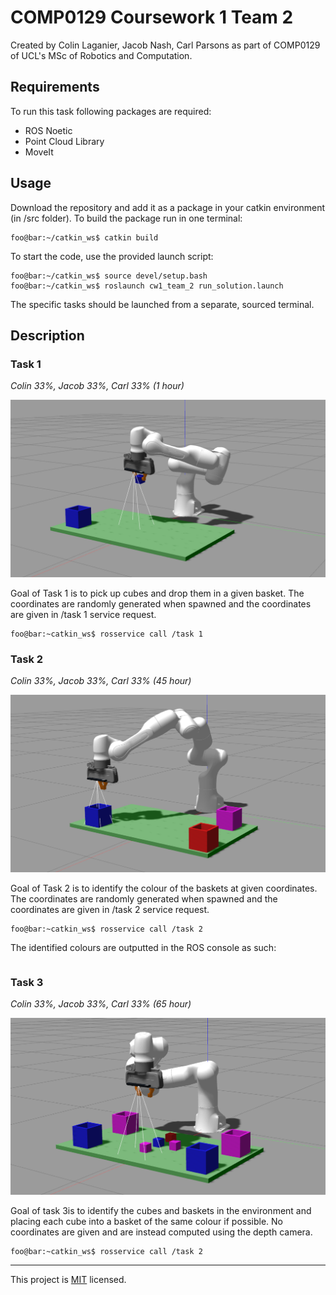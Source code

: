 # COMP0129 Coursework 1 Team 2 

Created by Colin Laganier, Jacob Nash, Carl Parsons as part of COMP0129 of UCL's MSc of Robotics and Computation.

## Requirements

To run this task following packages are required: 
- ROS Noetic
- Point Cloud Library
- MoveIt

## Usage

Download the repository and add it as a package in your catkin environment (in /src folder). To build the package run in one terminal: 
```console
foo@bar:~/catkin_ws$ catkin build
```

To start the code, use the provided launch script:
```console
foo@bar:~/catkin_ws$ source devel/setup.bash
foo@bar:~/catkin_ws$ roslaunch cw1_team_2 run_solution.launch
```

The specific tasks should be launched from a separate, sourced terminal. 

## Description 


### Task 1
*Colin 33%, Jacob 33%, Carl 33% (1 hour)*

![Task_1](figures/task_1.png)


Goal of Task 1 is to pick up cubes and drop them in a given basket. The coordinates are randomly generated when spawned and the coordinates are given in /task 1 service request.

```console
foo@bar:~catkin_ws$ rosservice call /task 1
```
### Task 2
*Colin 33%, Jacob 33%, Carl 33% (45 hour)*

![Task_2](figures/task_2.png)

Goal of Task 2 is to identify the colour of the baskets at given coordinates. The coordinates are randomly generated when spawned and the coordinates are given in /task 2 service request.

```console
foo@bar:~catkin_ws$ rosservice call /task 2
```
The identified colours are outputted in the ROS console as such:
```console

```
### Task 3
*Colin 33%, Jacob 33%, Carl 33% (65 hour)*

![Task_3](figures/task_3.png)

Goal of task 3is to identify the cubes and baskets in the environment and placing each cube into a basket of the same colour if possible. No coordinates are given and are instead computed using the depth camera. 

```console
foo@bar:~catkin_ws$ rosservice call /task 2
```

---
This project is [MIT](LICENSE) licensed.

